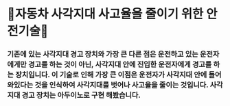 # 🚗자동차 사각지대 사고율을 줄이기 위한 안전기술🚗
###  기존에 있는 사각지대 경고 장치와 가장 큰 다른 점은 운전하고 있는 운전자에게만 경고를 하는 것이 아닌, 사각지대 안에 진입한 운전자에게 경고를 하는 장치입니다. 이 기술로 인해 가장 큰 이점은 운전자가 사각지대 안에 들어 와있다는 것을 인식하여 사각지대를 벗어나 사고율을 줄이는 것입니다. 사각지대 경고 장치는 아두이노로 구현 해봤습니다. 
